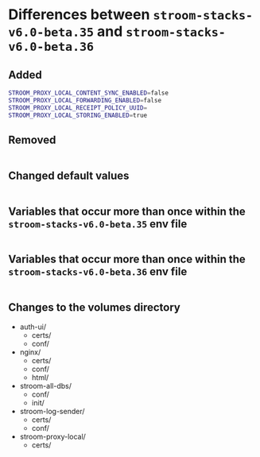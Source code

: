 # Differences between `stroom-stacks-v6.0-beta.35` and `stroom-stacks-v6.0-beta.36`

## Added

```bash
STROOM_PROXY_LOCAL_CONTENT_SYNC_ENABLED=false
STROOM_PROXY_LOCAL_FORWARDING_ENABLED=false
STROOM_PROXY_LOCAL_RECEIPT_POLICY_UUID=
STROOM_PROXY_LOCAL_STORING_ENABLED=true
```

## Removed

```bash
```

## Changed default values

```bash
```

## Variables that occur more than once within the `stroom-stacks-v6.0-beta.35` env file

```bash
```

## Variables that occur more than once within the `stroom-stacks-v6.0-beta.36` env file

```bash
```
## Changes to the volumes directory

* auth-ui/
    * certs/
    * conf/
* nginx/
    * certs/
    * conf/
    * html/
* stroom-all-dbs/
    * conf/
    * init/
* stroom-log-sender/
    * certs/
    * conf/
* stroom-proxy-local/
    * certs/

